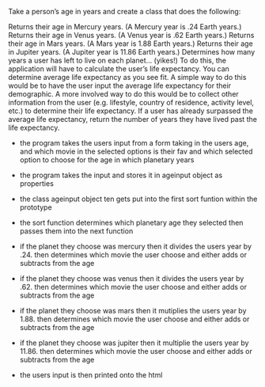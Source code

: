 Take a person’s age in years and create a class that does the following:

Returns their age in Mercury years. (A Mercury year is .24 Earth years.)
Returns their age in Venus years. (A Venus year is .62 Earth years.)
Returns their age in Mars years. (A Mars year is 1.88 Earth years.)
Returns their age in Jupiter years. (A Jupiter year is 11.86 Earth years.)
Determines how many years a user has left to live on each planet… (yikes!) To do this, the application will have to calculate the user’s life expectancy. You can determine average life expectancy as you see fit. A simple way to do this would be to have the user input the average life expectancy for their demographic. A more involved way to do this would be to collect other information from the user (e.g. lifestyle, country of residence, activity level, etc.) to determine their life expectancy.
If a user has already surpassed the average life expectancy, return the number of years they have lived past the life expectancy.


- the program takes the users input from a form taking in the users age, and which movie in the selected options is their fav and which selected option to choose for the age in which planetary years 

- the program takes the input and stores it in ageinput object as properties

- the class ageinput object ten gets put into the first sort funtion within the prototype

- the sort function determines which planetary age they selected then passes them into the next function

- if the planet they choose was mercury then it divides the users year by .24. then determines which movie the user choose and either adds or subtracts from the age 

- if the planet they choose was venus then it divides the users year by .62. then determines which movie the user choose and either adds or subtracts from the age 

- if the planet they choose was mars then it mutiplies the users year by 1.88. then determines which movie the user choose and either adds or subtracts from the age 

- if the planet they choose was jupiter then it multiplie the users year by 11.86. then determines which movie the user choose and either adds or subtracts from the age 

- the users input is then printed onto the html